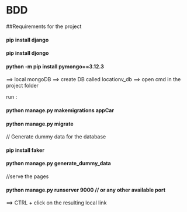 # BDD
##Requirements for the project

#### pip install django
#### pip install djongo
#### python -m pip install pymongo==3.12.3

==> local mongoDB
==> create DB called locationv_db
==> open cmd in the project folder

run :
#### python manage.py makemigrations appCar
#### python manage.py migrate

// Generate dummy data for the database
#### pip install faker 
#### python manage.py generate_dummy_data

//serve the pages
#### python manage.py runserver 9000  // or any other available port
			

==> CTRL + click on the resulting local link
